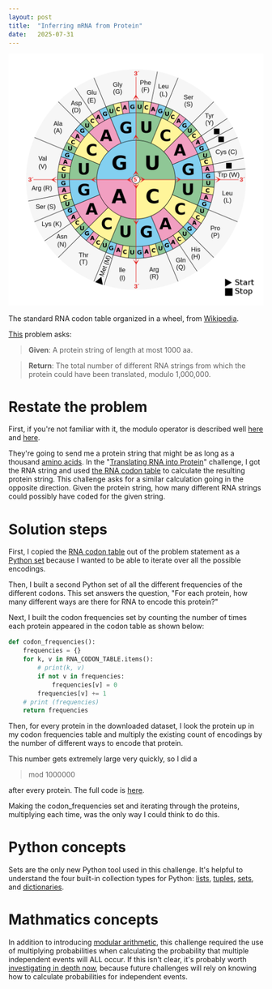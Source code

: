 ```yaml
---
layout: post
title:  "Inferring mRNA from Protein"
date:   2025-07-31
---
```

![Aminoacids_table.svg.png](../assets/Aminoacids_table.svg.png)

The standard RNA codon table organized in a wheel, from [Wikipedia](https://en.wikipedia.org/wiki/DNA_and_RNA_codon_tables).

[This](https://rosalind.info/problems/mrna/) problem asks:

> **Given**: A protein string of length at most 1000 aa.

> **Return**: The total number of different RNA strings from which the protein could have been translated, modulo 1,000,000. 
<!--break-->

# Restate the problem
First, if you're not familiar with it, the modulo operator is described well [here](https://rosalind.info/glossary/modular-arithmetic/) and [here](https://en.wikipedia.org/wiki/Modular_arithmetic).

They're going to send me a protein string that might be as long as a thousand [amino acids](https://en.wikipedia.org/wiki/Amino_acid). In the "[Translating RNA into Protein](https://rosalind.info/problems/prot/)" challenge, I got the RNA string and used [the RNA codon table](https://rosalind.info/glossary/rna-codon-table/) to calculate the resulting protein string. This challenge asks for a similar calculation going in the opposite direction. Given the protein string, how many different RNA strings could possibly have coded for the given string.
# Solution steps
First, I copied the [RNA codon table](https://rosalind.info/glossary/rna-codon-table/) out of the problem statement as a [Python set](https://www.w3schools.com/python/python_sets.asp)
because I wanted to be able to iterate over all the possible encodings.

Then, I built a second Python set of all the different frequencies of the different codons. This set answers the question, "For each protein, how many different ways are there for RNA to encode this protein?"

Next, I built the codon frequencies set by counting the number of times each protein appeared in the codon table as shown below:

```python
def codon_frequencies():
    frequencies = {}
    for k, v in RNA_CODON_TABLE.items():
        # print(k, v)
        if not v in frequencies:
            frequencies[v] = 0
        frequencies[v] += 1
    # print (frequencies)
    return frequencies
```

Then, for every protein in the downloaded dataset, I look the protein up in my codon frequencies table and multiply the existing count of encodings by the number of different ways to encode that protein.

This number gets extremely large very quickly, so I did a 
> mod 1000000

after every protein. The full code is [here](https://github.com/rmbryan71/rosalind/blob/main/solution-code/mrna.py).

Making the codon_frequencies set and iterating through the proteins, multiplying each time, was the only way I could think to do this.

# Python concepts
Sets are the only new Python tool used in this challenge. It's helpful to  understand the four built-in collection types for Python: [lists](https://www.w3schools.com/python/python_lists.asp), [tuples](https://www.w3schools.com/python/python_tuples.asp), [sets](https://www.w3schools.com/python/python_sets.asp), and [dictionaries](https://www.w3schools.com/python/python_dictionaries.asp).

# Mathmatics concepts
In addition to introducing [modular arithmetic](https://en.wikipedia.org/wiki/Modular_arithmetic), this challenge required the use of multiplying probabilities when calculating the probability that multiple independent events will ALL occur. If this isn't clear, it's probably worth [investigating in depth now](https://www.themathdoctors.org/when-do-i-add-or-multiply-in-probability/), because future challenges will rely on knowing how to calculate probabilities for independent events.